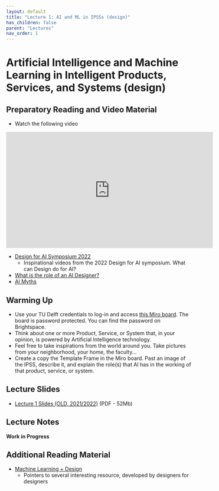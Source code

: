 ```yaml
---
layout: default
title: "Lecture 1: AI and ML in IPSSs (design)"
has_children: false
parent: "Lectures"
nav_order: 1
---
```


# Artificial Intelligence and Machine Learning in Intelligent Products, Services, and Systems (design)

## Preparatory Reading and Video Material

- Watch the following video
 
<iframe width="560" height="315" src="https://www.youtube.com/watch?v=l3BBir7Dljc" frameborder="0" allow="accelerometer; autoplay; encrypted-media; gyroscope; picture-in-picture" 
allowfullscreen></iframe>

- [Design for AI Symposium 2022](https://www.tudelft.nl/en/ide/news/conferences-and-symposia/design4ai-symposium)
  - Inspirational videos from the 2022 Design for AI symposium. What can Design do for AI? 
- [What is the role of an AI Designer?](https://amandalinden.medium.com/what-is-the-role-of-an-a-i-designer-6943711046ec)
- [AI Myths](https://www.aimyths.org)

## Warming Up

- Use your TU Delft credentials to log-in and access [this Miro board](https://miro.com/app/board/uXjVOPzwy3E=/). The board is password protected. You can find the password on Brightspace. 
- Think about one or more Product, Service, or System that, in your opinion, is powered by Artificial Intelligence technology.
- Feel free to take inspirations from the world around you. Take pictures from your neighborhood, your home, the faculty...
- Create a copy the Template Frame in the Miro board. Past an image of the IPSS, describe it, and explain the role(s) that AI has in the working of that product, service, or system. 

## Lecture Slides

- [Lecture 1 Slides (OLD, 2021/2022)]({{site.baseurl}}/assets/slides/ML4D-L1.pdf) (PDF - 52Mb)

## Lecture Notes

__Work in Progress__

## Additional Reading Material

 - [Machine Learning + Design](https://machinelearning.design/)
   - Pointers to several interesting resource, developed by designers for designers 
